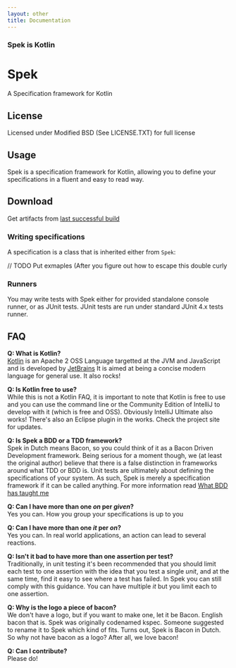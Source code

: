 ```yaml
---
layout: other
title: Documentation
---
```



### Spek is Kotlin




# Spek

A Specification framework for Kotlin

## License

Licensed under Modified BSD (See LICENSE.TXT) for full license

## Usage


Spek is a specification framework for Kotlin, allowing you to define your specifications
in a fluent and easy to read way.

## Download

Get artifacts from [last successful build](http://teamcity.jetbrains.com/viewLog.html?buildTypeId=Spek_BuildAndTests&buildId=lastSuccessful&buildBranch=%3Cdefault%3E&tab=artifacts)

### Writing specifications

A specification is a class that is inherited either from `Spek`:

// TODO Put exmaples (After you figure out how to escape this double curly

### Runners

You may write tests with Spek either for provided standalone console runner, or
as JUnit tests. JUnit tests are run under standard JUnit 4.x tests runner.

## FAQ

**Q: What is Kotlin?**
<br/>[Kotlin](http://kotlin.jetbrains.org) is an Apache 2 OSS Language targetted at the JVM and JavaScript and is developed by [JetBrains](http://www.jetbrains.com)
It is aimed at being a concise modern language for general use. It also rocks!

**Q: Is Kotlin free to use?**
<br/>While this is not a Kotlin FAQ, it is important to note that Kotlin is free to use and you can use the command line or the Community Edition
of IntelliJ to develop with it (which is free and OSS). Obviously IntelliJ Ultimate also works!
There's also an Eclipse plugin in the works. Check the project site for updates.


**Q: Is Spek a BDD or a TDD framework?**
<br/>Spek in Dutch means Bacon, so you could think of it as a Bacon Driven Development framework. Being serious for a
moment though, we (at least the original author) believe that there is a false distinction in frameworks around what TDD
or BDD is. Unit tests are ultimately about defining the specifications of your system. As such, Spek is merely a specification
framework if it can be called anything. For more information read [What BDD has taught me](http://hadihariri.com/2012/04/11/what-bdd-has-taught-me/)

**Q: Can I have more than one _on_ per _given_?**
<br/>Yes you can. How you group your specifications is up to you

**Q: Can I have more than one _it_ per _on_?**
<br/>Yes you can. In real world applications, an action can lead to several reactions.

**Q: Isn't it bad to have more than one assertion per test?**
<br/>Traditionally, in unit testing it's been recommended that you should limit each test to one assertion with the
idea that you test a single *unit*, and at the same time, find it easy to see where a test has failed. In Spek you can still
comply with this guidance. You can have multiple *it* but you limit each to one assertion.

**Q: Why is the logo a piece of bacon?**
<br/>We don't have a logo, but if you want to make one, let it be Bacon. English bacon that is. Spek was originally codenamed kspec. Someone suggested to rename it to Spek which kind of fits. Turns out, Spek is Bacon in
Dutch. So why not have bacon as a logo? After all, we love bacon!

**Q: Can I contribute?**
<br/>Please do!


